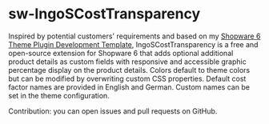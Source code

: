 # sw-IngoSCostTransparency

Inspired by potential customers' requirements and based on my [Shopware 6 Theme Plugin Development Template](https://github.com/openmindculture/IngoSDev6CertPrep), IngoSCostTransparency is a free and open-source extension for Shopware 6 that adds optional additional product details as custom fields with responsive and accessible graphic percentage display on the product details. Colors default to theme colors but can be modified by overwriting custom CSS properties. Default cost factor names are provided in English and German. Custom names can be set in the theme configuration.

Contribution: you can open issues and pull requests on GitHub.
